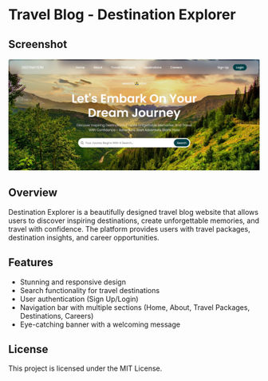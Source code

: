 # Travel Blog - Destination Explorer

## Screenshot
![Travel Blog](travelblog.jpg)

## Overview
Destination Explorer is a beautifully designed travel blog website that allows users to discover inspiring destinations, create unforgettable memories, and travel with confidence. The platform provides users with travel packages, destination insights, and career opportunities.

## Features
- Stunning and responsive design
- Search functionality for travel destinations
- User authentication (Sign Up/Login)
- Navigation bar with multiple sections (Home, About, Travel Packages, Destinations, Careers)
- Eye-catching banner with a welcoming message


## License
This project is licensed under the MIT License.

